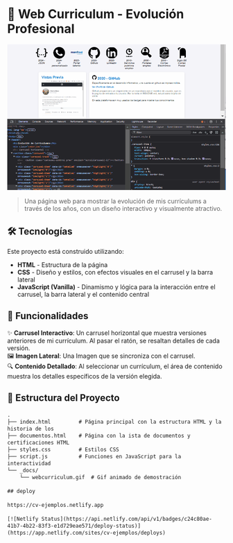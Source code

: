 # 📜 Web Curriculum - Evolución Profesional 

![Web Curriculum](./_docs/web-curriculum.gif)

> Una página web para mostrar la evolución de mis currículums a través de los años, con un diseño interactivo y visualmente atractivo.

## 🛠 Tecnologías

Este proyecto está construido utilizando:

- **HTML** - Estructura de la página
- **CSS** - Diseño y estilos, con efectos visuales en el carrusel y la barra lateral
- **JavaScript (Vanilla)** - Dinamismo y lógica para la interacción entre el carrusel, la barra lateral y el contenido central

## 🚀 Funcionalidades

✨ **Carrusel Interactivo**: Un carrusel horizontal que muestra versiones anteriores de mi currículum. Al pasar el ratón, se resaltan detalles de cada versión.  
🖼️ **Imagen  Lateral**: Una Imagen que  se sincroniza con el carrusel.  
🔍 **Contenido Detallado**: Al seleccionar un currículum, el área de contenido muestra los detalles específicos de la versión elegida.

## 📂 Estructura del Proyecto

```plaintext
.
├── index.html         # Página principal con la estructura HTML y la historia de los 
├── documentos.html    # Página con la ista de documentos y certificaciones HTML
├── styles.css         # Estilos CSS
├── script.js          # Funciones en JavaScript para la interactividad
└── _docs/
    └── webcurriculum.gif  # Gif animado de demostración

## deploy

https://cv-ejemplos.netlify.app

[![Netlify Status](https://api.netlify.com/api/v1/badges/c24c80ae-41b7-4b22-83f3-e1d729eae571/deploy-status)](https://app.netlify.com/sites/cv-ejemplos/deploys)